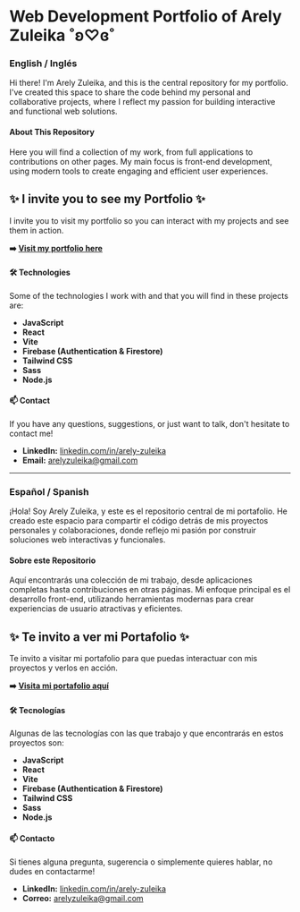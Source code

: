 # Web Development Portfolio of Arely Zuleika ˚ʚ♡ɞ˚


### **English / Inglés**

Hi there! I'm Arely Zuleika, and this is the central repository for my portfolio.
I've created this space to share the code behind my personal and collaborative projects, where I reflect my passion for building interactive and functional web solutions.

#### **About This Repository**

Here you will find a collection of my work, from full applications to contributions on other pages. My main focus is front-end development, using modern tools to create engaging and efficient user experiences.

## ✨ I invite you to see my Portfolio ✨

I invite you to visit my portfolio so you can interact with my projects and see them in action.

**➡️ [Visit my portfolio here](https://moonrise777.github.io/ArelyPortfolio)**

#### **🛠️ Technologies**

Some of the technologies I work with and that you will find in these projects are:

* **JavaScript**
* **React**
* **Vite**
* **Firebase (Authentication & Firestore)**
* **Tailwind CSS**
* **Sass**
* **Node.js**

#### **📫 Contact**

If you have any questions, suggestions, or just want to talk, don't hesitate to contact me!

* **LinkedIn:** [linkedin.com/in/arely-zuleika](https://linkedin.com/in/arely-zuleika)
* **Email:** [arelyzuleika@gmail.com](mailto:arelyzuleika@gmail.com)

---

### **Español / Spanish**

¡Hola\! Soy Arely Zuleika, y este es el repositorio central de mi portafolio. 
He creado este espacio para compartir el código detrás de mis proyectos personales y colaboraciones, donde reflejo mi pasión por construir soluciones web interactivas y funcionales.

#### **Sobre este Repositorio**

Aquí encontrarás una colección de mi trabajo, desde aplicaciones completas hasta contribuciones en otras páginas. Mi enfoque principal es el desarrollo front-end, utilizando herramientas modernas para crear experiencias de usuario atractivas y eficientes.

## ✨ Te invito a ver mi Portafolio ✨

Te invito a visitar mi portafolio para que puedas interactuar con mis proyectos y verlos en acción.

**➡️ [Visita mi portafolio aquí](https://moonrise777.github.io/ArelyPortfolio)**

#### **🛠️ Tecnologías**

Algunas de las tecnologías con las que trabajo y que encontrarás en estos proyectos son:

  * **JavaScript**
  * **React**
  * **Vite**
  * **Firebase (Authentication & Firestore)**
  * **Tailwind CSS**
  * **Sass**
  * **Node.js**

#### **📫 Contacto**

Si tienes alguna pregunta, sugerencia o simplemente quieres hablar, no dudes en contactarme!

  * **LinkedIn:** [linkedin.com/in/arely-zuleika](https://linkedin.com/in/arely-zuleika)
  * **Correo:** [arelyzuleika@gmail.com](mailto:arelyzuleika@gmail.com)